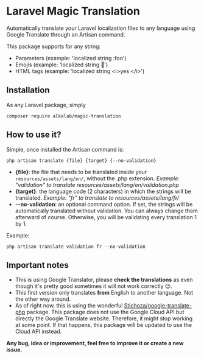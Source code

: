 Laravel Magic Translation
=========================

Automatically translate your Laravel localization files to any language using Google Translate through an Artisan command.

This package supports for any string: 
* Parameters (example: 'localized string :foo')
* Emojis (example: 'localized string 🚀')
* HTML tags (example: 'localized string 	&lt;i&gt;yes	&lt;/i&gt;')

## Installation 

As any Laravel package, simply

``composer require alkalab/magic-translation``

## How to use it? 

Simple, once installed the Artisan command is: 

``php artisan translate {file} {target} {--no-validation}``

* **{file}**: the file that needs to be translated inside your ``resources/assets/lang/en/``, without the .php extension. 
  *Example: "validation" to translate resources/assets/lang/en/validation.php*
* **{target}**: the language code (2 characters) in which the strings will be translated. 
  *Example: "fr" to translate to resources/assets/lang/fr/*
* **--no-validation**: an optional command option. If set, the strings will be automatically translated without validation. 
  You can always change them afterward of course. Otherwise, you will be validating every translation 1 by 1. 
  
Example: 

``php artisan translate validation fr --no-validation``


## Important notes

* This is using Google Translator, please **check the translations** as even though it's pretty good sometimes 
  it will not work correctly 😉. 
* This first version only translates **from** English to another language. Not the other way around.
* As of right now, this is using the wonderful [Stichoza/google-translate-php](https://github.com/Stichoza/google-translate-php)
  package. This package does not use the Google Cloud API but directly the Google Translate website. Therefore, it might
  stop working at some point. If that happens, this package will be updated to use the Cloud API instead.


**Any bug, idea or improvement, feel free to improve it or create a new issue.**